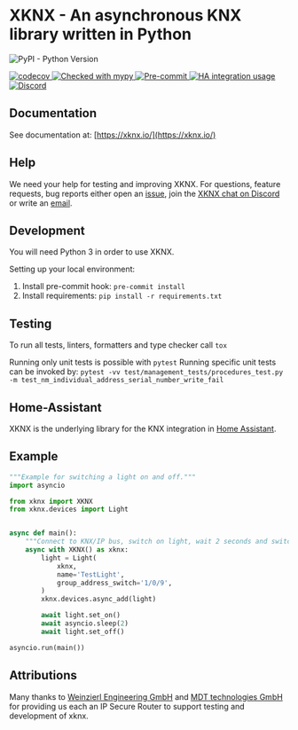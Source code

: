 # XKNX - An asynchronous KNX library written in Python


![PyPI - Python Version](https://img.shields.io/pypi/pyversions/xknx?logo=python)

[
![codecov](https://codecov.io/gh/XKNX/xknx/branch/main/graph/badge.svg?token=irWbIygS84)
](https://codecov.io/gh/XKNX/xknx)
[
![Checked with mypy](http://www.mypy-lang.org/static/mypy_badge.svg)
](http://mypy-lang.org/)
[
![Pre-commit](https://img.shields.io/badge/pre--commit-enabled-brightgreen?logo=pre-commit&logoColor=f8b424)
](https://github.com/pre-commit/pre-commit)
[
![HA integration usage](https://img.shields.io/badge/dynamic/json?color=41BDF5&logo=home-assistant&label=integration%20usage&suffix=%20installs&cacheSeconds=15600&url=https://analytics.home-assistant.io/data.json&query=current.integrations.knx)
](https://www.home-assistant.io/integrations/knx/)
[
![Discord](https://img.shields.io/discord/338619021215924227?color=7289da&label=Discord&logo=discord&logoColor=7289da)
](https://discord.gg/bkZe9m4zvw)

## Documentation

See documentation at: [https://xknx.io/](https://xknx.io/)

## Help

We need your help for testing and improving XKNX. For questions, feature requests, bug reports either open an [issue](https://github.com/XKNX/xknx/issues), join the [XKNX chat on Discord](https://discord.gg/EuAQDXU) or write an [email](mailto:xknx@xknx.io).

## Development

You will need Python 3 in order to use XKNX.



Setting up your local environment:

1. Install pre-commit hook: `pre-commit install`
2. Install requirements: `pip install -r requirements.txt`



## Testing

To run all tests, linters, formatters and type checker call `tox`

Running only unit tests is possible with `pytest`
Running specific unit tests can be invoked by: `pytest -vv test/management_tests/procedures_test.py -m test_nm_individual_address_serial_number_write_fail`


## Home-Assistant

XKNX is the underlying library for the KNX integration in [Home Assistant](https://home-assistant.io/).

## Example

```python
"""Example for switching a light on and off."""
import asyncio

from xknx import XKNX
from xknx.devices import Light


async def main():
    """Connect to KNX/IP bus, switch on light, wait 2 seconds and switch it off again."""
    async with XKNX() as xknx:
        light = Light(
            xknx,
            name='TestLight',
            group_address_switch='1/0/9',
        )
        xknx.devices.async_add(light)

        await light.set_on()
        await asyncio.sleep(2)
        await light.set_off()

asyncio.run(main())
```

## Attributions

Many thanks to [Weinzierl Engineering GmbH](https://weinzierl.de) and [MDT technologies GmbH](https://www.mdt.de) for providing us each an IP Secure Router to support testing and development of xknx.
